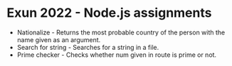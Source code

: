 # Exun 2022 - Node.js assignments
- Nationalize - Returns the most probable country of the person with the name given as an argument.
- Search for string - Searches for a string in a file.
- Prime checker - Checks whether num given in route is prime or not.